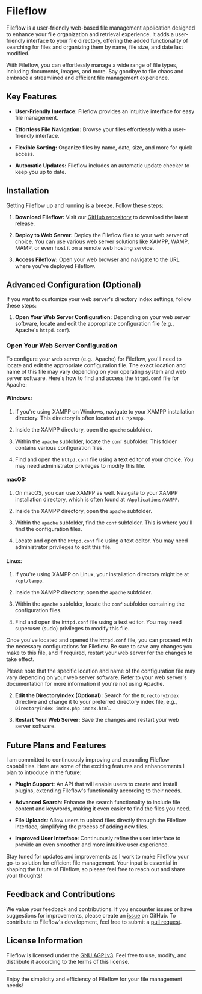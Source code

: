# Fileflow

Fileflow is a user-friendly web-based file management application designed to enhance your file organization and retrieval experience. It adds a user-friendly interface to your file directory, offering the added functionality of searching for files and organizing them by name, file size, and date last modified.

With Fileflow, you can effortlessly manage a wide range of file types, including documents, images, and more. Say goodbye to file chaos and embrace a streamlined and efficient file management experience.

## Key Features

- **User-Friendly Interface:** Fileflow provides an intuitive interface for easy file management.

- **Effortless File Navigation:** Browse your files effortlessly with a user-friendly interface.

- **Flexible Sorting:** Organize files by name, date, size, and more for quick access.

- **Automatic Updates:** Fileflow includes an automatic update checker to keep you up to date.

## Installation

Getting Fileflow up and running is a breeze. Follow these steps:

1. **Download Fileflow:** Visit our [GitHub repository](https://github.com/TheR0cketMan/Fileflow/releases) to download the latest release.

2. **Deploy to Web Server:** Deploy the Fileflow files to your web server of choice. You can use various web server solutions like XAMPP, WAMP, MAMP, or even host it on a remote web hosting service.

3. **Access Fileflow:** Open your web browser and navigate to the URL where you've deployed Fileflow.


## Advanced Configuration (Optional)

If you want to customize your web server's directory index settings, follow these steps:

1. **Open Your Web Server Configuration:** Depending on your web server software, locate and edit the appropriate configuration file (e.g., Apache's `httpd.conf`).

### Open Your Web Server Configuration

To configure your web server (e.g., Apache) for Fileflow, you'll need to locate and edit the appropriate configuration file. The exact location and name of this file may vary depending on your operating system and web server software. Here's how to find and access the `httpd.conf` file for Apache:

#### Windows:

1. If you're using XAMPP on Windows, navigate to your XAMPP installation directory. This directory is often located at `C:\xampp`.

2. Inside the XAMPP directory, open the `apache` subfolder.

3. Within the `apache` subfolder, locate the `conf` subfolder. This folder contains various configuration files.

4. Find and open the `httpd.conf` file using a text editor of your choice. You may need administrator privileges to modify this file.

#### macOS:

1. On macOS, you can use XAMPP as well. Navigate to your XAMPP installation directory, which is often found at `/Applications/XAMPP`.

2. Inside the XAMPP directory, open the `apache` subfolder.

3. Within the `apache` subfolder, find the `conf` subfolder. This is where you'll find the configuration files.

4. Locate and open the `httpd.conf` file using a text editor. You may need administrator privileges to edit this file.

#### Linux:

1. If you're using XAMPP on Linux, your installation directory might be at `/opt/lampp`.

2. Inside the XAMPP directory, open the `apache` subfolder.

3. Within the `apache` subfolder, locate the `conf` subfolder containing the configuration files.

4. Find and open the `httpd.conf` file using a text editor. You may need superuser (sudo) privileges to modify this file.

Once you've located and opened the `httpd.conf` file, you can proceed with the necessary configurations for Fileflow. Be sure to save any changes you make to this file, and if required, restart your web server for the changes to take effect.

Please note that the specific location and name of the configuration file may vary depending on your web server software. Refer to your web server's documentation for more information if you're not using Apache.


2. **Edit the DirectoryIndex (Optional):** Search for the `DirectoryIndex` directive and change it to your preferred directory index file, e.g., `DirectoryIndex index.php index.html`.

3. **Restart Your Web Server:** Save the changes and restart your web server software.

## Future Plans and Features

I am committed to continuously improving and expanding Fileflow capabilities. Here are some of the exciting features and enhancements I plan to introduce in the future:

- **Plugin Support**: An API that will enable users to create and install plugins, extending Fileflow's functionality according to their needs.

- **Advanced Search**: Enhance the search functionality to include file content and keywords, making it even easier to find the files you need.

- **File Uploads**: Allow users to upload files directly through the Fileflow interface, simplifying the process of adding new files.

- **Improved User Interface**: Continuously refine the user interface to provide an even smoother and more intuitive user experience.

Stay tuned for updates and improvements as I work to make Fileflow your go-to solution for efficient file management. Your input is essential in shaping the future of Fileflow, so please feel free to reach out and share your thoughts!

## Feedback and Contributions

We value your feedback and contributions. If you encounter issues or have suggestions for improvements, please create an [issue](https://github.com/TheR0cketMan/Fileflow/issues) on GitHub. To contribute to Fileflow's development, feel free to submit a [pull request](https://github.com/TheR0cketMan/Fileflow/pulls).

## License Information

Fileflow is licensed under the [GNU AGPLv3](LICENSE). Feel free to use, modify, and distribute it according to the terms of this license.

---

Enjoy the simplicity and efficiency of Fileflow for your file management needs!
